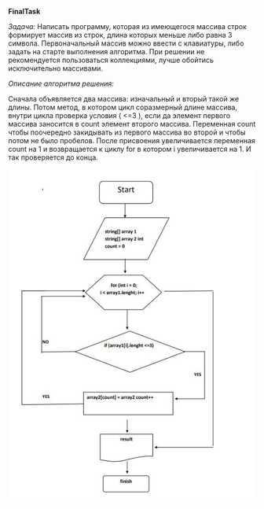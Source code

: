 **FinalTask**

*Задача:*
Написать программу, которая из имеющегося массива строк формирует массив из строк, длина которых
меньше либо равна 3 символа. Первоначальный массив можно ввести с клавиатуры, либо задать на
старте выполнения алгоритма. При решении не рекомендуется пользоваться коллекциями, лучше обойтись исключительно 
массивами.

*Описание алгоритма решения:*

Сначала объявляется два массива: изначальный и вторый такой же длины. Потом метод, в котором цикл
 соразмерный длине массива, внутри цикла проверка условия ( <=3 ), если да элемент первого 
 массива заносится в count элемент второго массива. Переменная count чтобы поочередно закидывать 
 из первого массива во второй и чтобы потом не было пробелов. После присвоения увеличивается 
переменная count на 1 и возвращается к циклу for в котором i увеличивается на 1. И так проверяется
 до конца.

 ![Иллюстрация к проекту](img/shema.jpg)